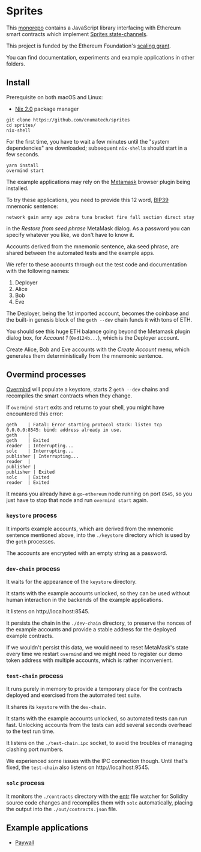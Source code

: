 # Sprites

This [monorepo](https://trunkbaseddevelopment.com/monorepos/) contains a
JavaScript library interfacing with Ethereum smart contracts which implement
[Sprites state-channels](https://arxiv.org/abs/1702.05812).

This project is funded by the Ethereum Foundation's
[scaling grant](https://blog.ethereum.org/2018/05/02/announcing-may-2018-cohort-ef-grants/).

You can find documentation, experiments and example applications in other
folders.



## Install

Prerequisite on both macOS and Linux:
- [Nix 2.0](https://nixos.org/nix/) package manager

```
git clone https://github.com/enumatech/sprites
cd sprites/
nix-shell
```

For the first time, you have to wait a few minutes until the "system
dependencies" are downloaded; subsequent `nix-shell`s should start
in a few seconds.

```
yarn install
overmind start
```

The example applications may rely on the [Metamask](https://metamask.io)
browser plugin being installed.

To try these applications, you need to provide this 12 word,
[BIP39](https://github.com/bitcoin/bips/blob/master/bip-0039.mediawiki)
mnemonic sentence:

```
network gain army age zebra tuna bracket fire fall section direct stay
```

in the _Restore from seed phrase_ MetaMask dialog.
As a password you can specify whatever you like, we don't have to know it.

Accounts derived from the mnemonic sentence, aka seed phrase, are shared
between the automated tests and the example apps.

We refer to these accounts through out the test code and documentation
with the following names:

1. Deployer
1. Alice
1. Bob
1. Eve

The Deployer, being the 1st imported account, becomes the coinbase and
the built-in genesis block of the `geth --dev` chain funds it with tons of ETH.

You should see this huge ETH balance going beyond the Metamask plugin
dialog box, for _Account 1_ (`0xd124b...`), which is the Deployer account.

Create Alice, Bob and Eve accounts with the _Create Account_ menu,
which generates them deterministically from the mnemonic sentence.



## Overmind processes

[Overmind](https://github.com/DarthSim/overmind) will populate a keystore,
starts 2 `geth --dev` chains and recompiles the smart contracts when they change.

If `overmind start` exits and returns to your shell, you might have
encountered this error:

```
geth    | Fatal: Error starting protocol stack: listen tcp 0.0.0.0:8545: bind: address already in use.
geth    |
geth    | Exited
reader  | Interrupting...
solc    | Interrupting...
publisher | Interrupting...
reader  |
publisher |
publisher | Exited
solc    | Exited
reader  | Exited
```

It means you already have a `go-ethereum` node running on port `8545`,
so you just have to stop that node and run `overmind start` again.


### `keystore` process

It imports example accounts, which are derived from the
mnemonic sentence mentioned above, into the `./keystore`
directory which is used by the `geth` processes.

The accounts are encrypted with an empty string as a password.

### `dev-chain` process

It waits for the appearance of the `keystore` directory.

It starts with the example accounts unlocked, so they can be used without
human interaction in the backends of the example applications.

It listens on http://localhost:8545.

It persists the chain in the `./dev-chain` directory, to preserve the nonces
of the example accounts and provide a stable address for the deployed
example contracts.

If we wouldn't persist this data, we would need to reset MetaMask's state
every time we restart `overmind` and we might need to register our
demo token address with multiple accounts, which is rather inconvenient.


### `test-chain` process

It runs purely in memory to provide a temporary place for the contracts
deployed and exercised from the automated test suite.

It shares its `keystore` with the `dev-chain`.

It starts with the example accounts unlocked, so automated tests can
run fast. Unlocking accounts from the tests can add several seconds
overhead to the test run time.

It listens on the `./test-chain.ipc` socket, to avoid the troubles of managing
clashing port numbers.

We experienced some issues with the IPC connection though.
Until that's fixed, the `test-chain` also listens on http://localhost:9545.


### `solc` process

It monitors the `./contracts` directory with the [entr](http://entrproject.org)
file watcher for Solidity source code changes and recompiles them with `solc`
automatically, placing the output into the `./out/contracts.json` file.



## Example applications

* [Paywall](examples/paywall/)
